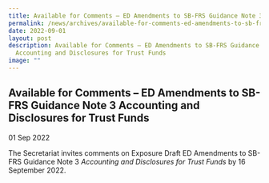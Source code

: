 ```yaml
---
title: Available for Comments – ED Amendments to SB-FRS Guidance Note 3
permalink: /news/archives/available-for-comments-ed-amendments-to-sb-frs-guidance-note-3/
date: 2022-09-01
layout: post
description: Available for Comments – ED Amendments to SB-FRS Guidance Note 3
  Accounting and Disclosures for Trust Funds
image: ""
---
```

Available for Comments – ED Amendments to SB-FRS Guidance Note 3 Accounting and Disclosures for Trust Funds
-----------------------------------------------------------------------------------------------------------

01 Sep 2022

The Secretariat invites comments on Exposure Draft ED Amendments to SB-FRS Guidance Note 3 _Accounting and Disclosures for Trust Funds_ by 16 September 2022.
